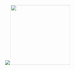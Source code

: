 <p align="center">
  <img src="https://github-readme-stats.vercel.app/api?username=D4imyo&hide_border=true&theme=nord" />
  <img src="https://github-readme-stats.vercel.app/api/top-langs/?username=D4imyo&layout=compact&hide_border=true&t&card_width=250&theme=nord" height="195rem" />
</p>
